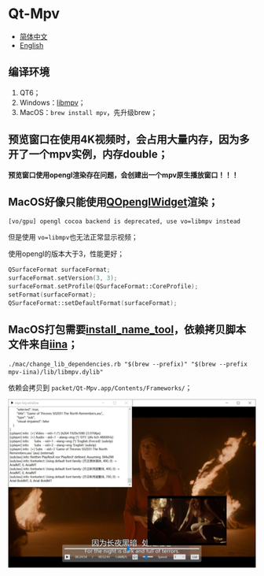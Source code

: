 # Qt-Mpv

- [简体中文](README.md)
- [English](README.en.md)

## 编译环境

1. QT6；
2. Windows：[libmpv](https://sourceforge.net/projects/mpv-player-windows/files/libmpv/)；
3. MacOS：`brew install mpv`，先升级brew；

## 预览窗口在使用4K视频时，会占用大量内存，因为多开了一个mpv实例，内存double；

**预览窗口使用opengl渲染存在问题，会创建出一个mpv原生播放窗口！！！**

## MacOS好像只能使用[QOpenglWidget](https://github.com/mpv-player/mpv-examples/tree/master/libmpv/qt_opengl)渲染；

```
[vo/gpu] opengl cocoa backend is deprecated, use vo=libmpv instead
```

但是使用 `vo=libmpv`也无法正常显示视频；

使用opengl的版本大于3，性能更好；

```cpp
QSurfaceFormat surfaceFormat;
surfaceFormat.setVersion(3, 3);
surfaceFormat.setProfile(QSurfaceFormat::CoreProfile);
setFormat(surfaceFormat);
QSurfaceFormat::setDefaultFormat(surfaceFormat);
```

## MacOS打包需要[install_name_tool](/mac/change_lib_dependencies.rb)，依赖拷贝脚本文件来自[iina](https://github.com/iina/iina/blob/develop/other/change_lib_dependencies.rb)；

```shell
./mac/change_lib_dependencies.rb "$(brew --prefix)" "$(brew --prefix mpv-iina)/lib/libmpv.dylib"
```

依赖会拷贝到 `packet/Qt-Mpv.app/Contents/Frameworks/`；

<div align=center><img src="doc/player.jpeg"></div>
